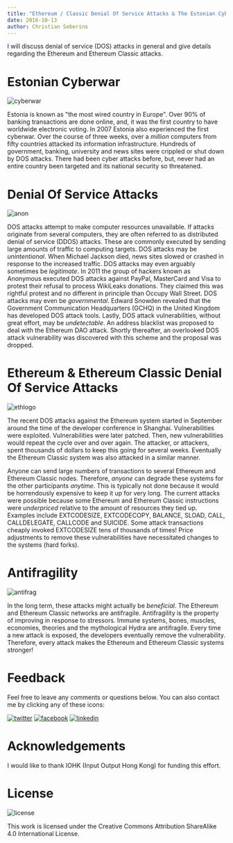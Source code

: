 ```yaml
---
title: "Ethereum / Classic Denial Of Service Attacks & The Estonian Cyberwar"
date: 2016-10-13
author: Christian Seberino
---
```


I will discuss denial of service (DOS) attacks in general and give details regarding the
Ethereum and Ethereum Classic attacks.

# Estonian Cyberwar

![cyberwar](https://i.imgsafe.org/82ecd53e15.jpg)

Estonia is known as "the most wired country in Europe". Over 90% of banking transactions are done online, and, it was the first country to have worldwide electronic voting. In 2007 Estonia also experienced the first cyberwar. Over the course of three weeks, over a *million* computers from fifty countries attacked its information infrastructure.  Hundreds of government, banking, university and news sites were crippled or shut down by DOS attacks.  There had been cyber attacks before, but, never had an entire country been targeted and its national security so threatened.

# Denial Of Service Attacks

![anon](https://i.imgsafe.org/82ed12c445.jpg)

DOS attacks attempt to make computer resources unavailable. If attacks originate from several computers, they are often referred to as distributed denial of service (DDOS) attacks. These are commonly executed by sending large amounts of traffic to computing targets. DOS attacks may be *unintentional*. When Michael Jackson died, news sites slowed or crashed in response to the increased traffic.  DOS attacks may even arguably sometimes be *legitimate*.  In 2011 the group of hackers known as Anonymous executed DOS attacks against PayPal, MasterCard and Visa to protest their refusal to process WikiLeaks donations.  They claimed this was rightful protest and no different in principle than Occupy Wall Street.  DOS attacks may even be *governmental*.  Edward Snowden revealed that the Government Communication Headquarters (GCHQ) in the United Kingdom has developed DOS attack tools. Lastly, DOS attack vulnerabilities, without great effort, may be *undetectable*.  An address blacklist was proposed to deal with the Ethereum DAO attack.  Shortly thereafter, an overlooked DOS attack vulnerability was discovered with this scheme and the proposal was dropped.

# Ethereum & Ethereum Classic Denial Of Service Attacks

![ethlogo](https://i.imgsafe.org/82ed206b72.jpg)

The recent DOS attacks against the Ethereum system started in September around the time of the developer conference in Shanghai. Vulnerabilities were exploited.  Vulnerabilities were later patched.  Then, new vulnerabilities would repeat the cycle over and over again. The attacker, or attackers, spent thousands of dollars to keep this going for several weeks. Eventually the Ethereum Classic system was also attacked in a similar manner.

Anyone can send large numbers of transactions to several Ethereum and Ethereum Classic nodes. Therefore, *anyone* can degrade these systems for the other participants *anytime*.  This is typically not done because it would be horrendously expensive to keep it up for very long. The current attacks were possible because some Ethereum and Ethereum Classic instructions were *underpriced* relative to the amount of resources they tied up. Examples include EXTCODESIZE, EXTCODECOPY, BALANCE, SLOAD, CALL, CALLDELEGATE, CALLCODE and SUICIDE. Some attack transactions cheaply invoked EXTCODESIZE tens of thousands of times!  Price adjustments to remove these vulnerabilities have necessitated changes to the systems (hard forks).

# Antifragility

![antifrag](https://i.imgsafe.org/82ed2780ed.jpg)

In the long term, these attacks might actually be *beneficial*.  The Ethereum and Ethereum Classic networks are antifragile. Antifragility is the property of improving in response to stressors. Immune systems, bones, muscles, economies, theories and the mythological Hydra are antifragile. Every time a new attack is exposed, the developers eventually remove the vulnerability. Therefore, every attack makes the Ethereum and Ethereum Classic systems stronger!

# Feedback

Feel free to leave any comments or questions below.  You can also contact me by clicking any of these icons:

[![twitter](http://i.imgsafe.org/fcbc8685c1.png)](https://twitter.com/chris_seberino) [![facebook](http://i.imgsafe.org/fcbc627df9.png)](https://www.facebook.com/cseberino) [![linkedin](http://i.imgsafe.org/fcbcf09c9e.png)](https://www.linkedin.com/in/christian-seberino-776897110)

# Acknowledgements

I would like to thank IOHK (Input Output Hong Kong) for funding this effort.

# License

![license](https://i.creativecommons.org/l/by-sa/4.0/88x31.png)

This work is licensed under the Creative Commons Attribution ShareAlike 4.0 International License.
